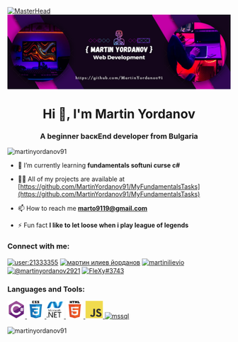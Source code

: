 [![MasterHead](github.com/MartinYordanov91/MartinYordanov91/blob/main/baner.jpg)](https://github.com/MartinYordanov91/)
<img align="center" src="https://github.com/MartinYordanov91/MartinYordanov91/blob/main/baner.jpg" alt="martinyordanov91" />

<h1 align="center">Hi 👋, I'm Martin Yordanov</h1>
<h3 align="center">A beginner bacкЕnd developer from Bulgaria</h3>

<p align="left"> <img src="https://komarev.com/ghpvc/?username=martinyordanov91&label=Profile%20views&color=0e75b6&style=flat" alt="martinyordanov91" /> </p>

- 🌱 I’m currently learning **fundamentals softuni curse c#**

- 👨‍💻 All of my projects are available at [https://github.com/MartinYordanov91/MyFundamentalsTasks](https://github.com/MartinYordanov91/MyFundamentalsTasks)

- 📫 How to reach me **marto9119@gmail.com**

- ⚡ Fun fact **I like to let loose when i play league of legends**

<h3 align="left">Connect with me:</h3>
<p align="left">
<a href="https://stackoverflow.com/users/user:21333355" target="blank"><img align="center" src="https://raw.githubusercontent.com/rahuldkjain/github-profile-readme-generator/master/src/images/icons/Social/stack-overflow.svg" alt="user:21333355" height="30" width="40" /></a>
<a href="https://fb.com/profile.php?id=100023313609578" target="blank"><img align="center" src="https://raw.githubusercontent.com/rahuldkjain/github-profile-readme-generator/master/src/images/icons/Social/facebook.svg" alt="мартин илиев йорданов" height="30" width="40" /></a>
<a href="https://instagram.com/martinilievio/" target="blank"><img align="center" src="https://raw.githubusercontent.com/rahuldkjain/github-profile-readme-generator/master/src/images/icons/Social/instagram.svg" alt="martinilievio" height="30" width="40" /></a>
<a href="https://www.youtube.com/channel/UCw-LM4oyi-2NZ8HBZl8Bktw" target="blank"><img align="center" src="https://raw.githubusercontent.com/rahuldkjain/github-profile-readme-generator/master/src/images/icons/Social/youtube.svg" alt="@martinyordanov2921" height="30" width="40" /></a>
<a href="https://discord.gg/FleXy#3743" target="blank"><img align="center" src="https://raw.githubusercontent.com/rahuldkjain/github-profile-readme-generator/master/src/images/icons/Social/discord.svg" alt="FleXy#3743" height="30" width="40" /></a>
</p>

<h3 align="left">Languages and Tools:</h3>
<p align="left"> <a href="https://www.w3schools.com/cs/" target="_blank" rel="noreferrer"> <img src="https://raw.githubusercontent.com/devicons/devicon/master/icons/csharp/csharp-original.svg" alt="csharp" width="40" height="40"/> </a> <a href="https://www.w3schools.com/css/" target="_blank" rel="noreferrer"> <img src="https://raw.githubusercontent.com/devicons/devicon/master/icons/css3/css3-original-wordmark.svg" alt="css3" width="40" height="40"/> </a> <a href="https://dotnet.microsoft.com/" target="_blank" rel="noreferrer"> <img src="https://raw.githubusercontent.com/devicons/devicon/master/icons/dot-net/dot-net-original-wordmark.svg" alt="dotnet" width="40" height="40"/> </a> <a href="https://www.w3.org/html/" target="_blank" rel="noreferrer"> <img src="https://raw.githubusercontent.com/devicons/devicon/master/icons/html5/html5-original-wordmark.svg" alt="html5" width="40" height="40"/> </a> <a href="https://developer.mozilla.org/en-US/docs/Web/JavaScript" target="_blank" rel="noreferrer"> <img src="https://raw.githubusercontent.com/devicons/devicon/master/icons/javascript/javascript-original.svg" alt="javascript" width="40" height="40"/> </a> <a href="https://www.microsoft.com/en-us/sql-server" target="_blank" rel="noreferrer"> <img src="https://www.svgrepo.com/show/303229/microsoft-sql-server-logo.svg" alt="mssql" width="40" height="40"/> </a> </p>

<p><img align="center" src="https://github-readme-stats.vercel.app/api/top-langs?username=martinyordanov91&show_icons=true&locale=en&layout=compact" alt="martinyordanov91" /></p>
